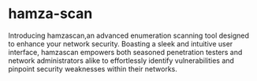 # hamza-scan
Introducing hamzascan,an advanced enumeration scanning tool designed to enhance your network security. Boasting a sleek and intuitive user interface, hamzascan empowers both seasoned penetration testers and network administrators alike to effortlessly identify vulnerabilities and pinpoint security weaknesses within their networks.
